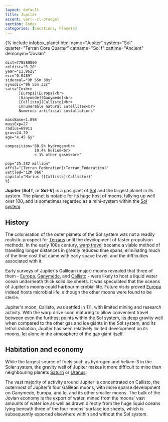 ```yaml
---
layout: default
title: Jupiter
accent: var(--cl-orange)
section: Codex
categories: [Locations, Planets]
---
```

{% include infobox_planet.html
    name="Jupiter"
    system="Sol" 
    quarter="Terran Core Quarter"
    catname="Sol f"
    cattime="Ancient"
    demonym="Jovian"

    dist=778580000 
    reldist="5.20"
    year="11.862y"
    ecc="0.0489"
    sidereal="9h 55m 30s"
    synodic="9h 55m 33s"
    sats="Io<br>
          [Europa](Europa)<br>
          [Ganymede](Ganymede)<br>
          [Callisto](Callisto)<br>
          Innumerable natural satellites<br>
          Numerous artificial installations"

    massBase=1.898
    massExp=27
    radius=69911 
    grav=24.79
    age="4.45 Gy"

    composition="88.9% hydrogen<br>
                 10.4% helium<br>
                 < 1% other gases<br>"

    pop="25.382 million"
    affil="[Terran Federation](Terran_Federation)"
    settled="12M 066"
    capital="Marius ([Callisto](Callisto))"
    %}

**Jupiter** (**Sol f**, or **Sol-V**) is a gas giant of [Sol](Sol) and the largest planet in its
system. The planet is notable for its huge host of moons, tallying up well over 100, and is sometimes
regarded as a mini-system within the [Sol system](Solar_system).

## History
The colonisation of the outer planets of the Sol system was not a readily realistic prospect for 
[Terrans](Terran_Federation) until the development of faster propulsion methods. In the early 100s
century, [warp travel](Warp_drive) became a viable method of travelling longer distances in greatly
reduced time spans, eliminating much of the time cost that came with early space travel, and the
difficulties associated with it.

Early surveys of Jupiter's Galilean (major) moons revealed that three of them - [Europa](Europa),
[Ganymede](Ganymede), and [Callisto](Callisto) - were likely to host a liquid water ocean underneath
thick solid ice sheets. It was speculated that the oceans of Jupiter's moons could harbour microbial
life. Future visits proved [Europa](Europa) indeed hosts microbial life, although the other moons
were found to be sterile.

Jupiter's moon, Callisto, was settled in 111, with limited mining and research activity.
With the warp drive soon maturing to allow convenient travel between even the furthest points within
the Sol system, its deep gravity well when compared to the other gas and ice giants in the Sol system,
and its lethal radiation, Jupiter has seen relatively limited development on its moons, let alone
in the atmosphere of the gas giant itself.

## Habitation and economy
While the largest source of fuels such as hydrogen and helium-3 in the Solar system, the gravity well
of Jupiter makes it more difficult to mine than neighbouring planets [Saturn](Saturn) or [Uranus](Uranus).

The vast majority of activity around Jupiter is concentrated on Callisto, the outermost of Jupiter's
four Galilean moons, with more sparse development on Ganymede, Europa, and Io, and its other
smaller moons. The bulk of the Jovian economy is the export of water, mined from the moons' vast
amounts of water ice as well as drawn directly from the huge liquid oceans lying beneath three of
the four moons' surface ice sheets, which is subsequently exported elsewhere within and without the
Sol system.
